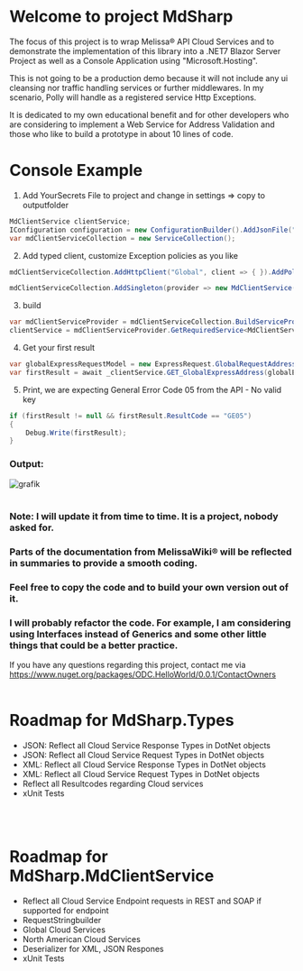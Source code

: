 # Welcome to project MdSharp

The focus of this project is to wrap Melissa® API Cloud Services and to demonstrate the implementation of this library into a .NET7 Blazor Server Project as well as a Console Application using "Microsoft.Hosting".

This is not going to be a production demo because it will not include any ui cleansing nor traffic handling services or further middlewares. In my scenario, Polly will handle as a registered service Http Exceptions.

It is dedicated to my own educational benefit and for other developers who are considering to implement a Web Service for Address Validation and those who like to build a prototype in about 10 lines of code.

# Console Example

1.  Add YourSecrets File to project and change in settings => copy to outputfolder
```csharp
MdClientService clientService;
IConfiguration configuration = new ConfigurationBuilder().AddJsonFile("AppSettings.json").Build();
var mdClientServiceCollection = new ServiceCollection();
```
2. Add typed client, customize Exception policies as you like
```csharp
mdClientServiceCollection.AddHttpClient("Global", client => { }).AddPolicyHandler(GetRetryPolicy());

mdClientServiceCollection.AddSingleton(provider => new MdClientService(provider.GetRequiredService<IHttpClientFactory>(), configuration["x:ApiKey"]!, CancellationToken.None));
```
3. build
```csharp
var mdClientServiceProvider = mdClientServiceCollection.BuildServiceProvider();
clientService = mdClientServiceProvider.GetRequiredService<MdClientService>();
```

4. Get your first result
```csharp
var globalExpressRequestModel = new ExpressRequest.GlobalRequestAddressModel("DE", ExpressRequest.GlobalRequestAddressModel.ValidFormats.JSON, "Haupt") { Locality = "Berlin" };
var firstResult = await _clientService.GET_GlobalExpressAddress(globalExpressRequestModel);
```

5. Print, we are expecting General Error Code 05 from the API - No valid key
```csharp
if (firstResult != null && firstResult.ResultCode == "GE05")
{
    Debug.Write(firstResult);
}
```
### Output:
![grafik](https://github.com/odysseyofcoding/ODC.MdSharp/assets/74965926/bedd039e-33e8-4b07-a4c0-dbbe9bd718fa)


#

### Note: I will update it from time to time. It is a project, nobody asked for.
 
### Parts of the documentation from MelissaWiki® will be reflected in summaries to provide a smooth coding.

### Feel free to copy the code and to build your own version out of it.

### I will probably refactor the code. For example, I am considering using Interfaces instead of Generics and some other little things that could be a better practice.

If you have any questions regarding this project, contact me via https://www.nuget.org/packages/ODC.HelloWorld/0.0.1/ContactOwners
<br/>
<br/>

# Roadmap for MdSharp.Types
<ul>
    <li>JSON: Reflect all Cloud Service Response Types in DotNet objects</li>
    <li>JSON: Reflect all Cloud Service Request Types in DotNet objects</li>
    <li>XML:  Reflect all Cloud Service Response Types in DotNet objects</li>
    <li>XML:  Reflect all Cloud Service Request Types in DotNet objects</li>
    <li>Reflect all Resultcodes regarding Cloud services</li>
    <li>xUnit Tests</li>
</ul>
<br/>
<br/>

# Roadmap for MdSharp.MdClientService
<ul>
    <li>Reflect all Cloud Service Endpoint requests in REST and SOAP if supported for endpoint</li>
    <li>RequestStringbuilder</li>
    <li>Global Cloud Services</li>
    <li>North American Cloud Services</li>
    <li>Deserializer for XML, JSON Respones</li>
    <li>xUnit Tests</li>
</ul>
